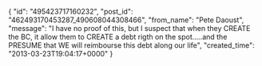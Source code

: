  {
   "id": "495423717160232",
   "post_id": "462493170453287_490608044308466",
   "from_name": "Pete Daoust",
   "message": "I have no proof of this, but I suspect that when they CREATE the BC, it allow them to CREATE a debt rigth on the spot.....and the PRESUME that WE will reimbourse this debt along our life",
   "created_time": "2013-03-23T19:04:17+0000"
 }
